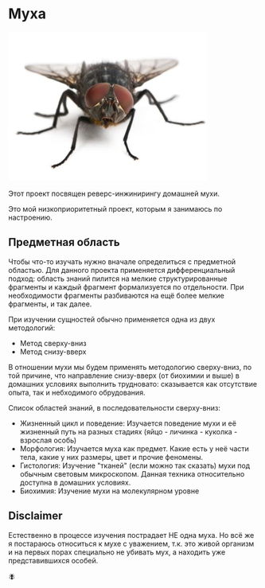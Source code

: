 # Муха

![rexfeatures_1423212a.jpg](/imgstore/rexfeatures_1423212a.jpg)

Этот проект посвящен реверс-инжинирингу домашней мухи.

Это мой низкоприоритетный проект, которым я занимаюсь по настроению.

## Предметная область

Чтобы что-то изучать нужно вначале определиться с предметной областью. Для данного проекта применяется дифференциальный подход: область знаний пилится на мелкие структурированные фрагменты и каждый фрагмент формализуется по отдельности. При необходимости фрагменты разбиваются на ещё более мелкие фрагменты, и так далее.

При изучении сущностей обычно применяется одна из двух методологий:
- Метод сверху-вниз
- Метод снизу-вверх

В отношении мухи мы будем применять методологию сверху-вниз, по той причине, что направление снизу-вверх (от биохимии и выше) в домашних условиях выполнить трудновато: сказывается как отсутствие опыта, так и небходимого обрудования.

Список областей знаний, в последовательности сверху-вниз:
- Жизненный цикл и поведение: Изучается поведение мухи и её жизненный путь на разных стадиях (яйцо - личинка - куколка - взрослая особь)
- Морфология: Изучается муха как предмет. Какие есть у неё части тела, какие у них размеры, цвет и прочие феномены.
- Гистология: Изучение "тканей" (если можно так сказать) мухи под обычным световым микроскопом. Данная техника относительно доступна в домашних условиях.
- Биохимия: Изучение мухи на молекулярном уровне

## Disclaimer

Естественно в процессе изучения пострадает НЕ одна муха. Но всё же я постараюсь относиться к мухе с уважением, т.к. это живой организм и на первых порах специально не убивать мух, а находить уже представившихся особей.

🪰
